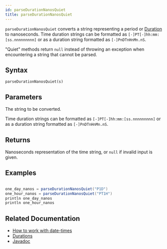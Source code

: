 ```yaml
---
id: parseDurationNanosQuiet
title: parseDurationNanosQuiet
---
```


`parseDurationNanosQuiet` converts a string representing a period or [Duration](../../query-language/types/durations.md) to nanoseconds. Time duration strings can be formatted as `[-]PT[-]hh:mm:[ss.nnnnnnnnn]` or as a duration string formatted as `[-]PnDTnHnMn.nS`.

"Quiet" methods return `null` instead of throwing an exception when encountering a string that cannot be parsed.

## Syntax

```
parseDurationNanosQuiet(s)
```

## Parameters

<ParamTable>
<Param name="s" type="string">

The string to be converted.

Time duration strings can be formatted as `[-]PT[-]hh:mm:[ss.nnnnnnnnn]` or as a duration string formatted as `[-]PnDTnHnMn.nS`.

</Param>
</ParamTable>

## Returns

Nanoseconds representation of the time string, or `null` if invalid input is given.

## Examples

```groovy order=null

one_day_nanos = parseDurationNanosQuiet("P1D")
one_hour_nanos = parseDurationNanosQuiet("PT1H")
println one_day_nanos
println one_hour_nanos
```

## Related Documentation

- [How to work with date-times](../../../how-to-guides/work-with-date-time.md)
- [Durations](../../query-language/types/durations.md)
- [Javadoc](<https://deephaven.io/core/javadoc/io/deephaven/time/DateTimeUtils.html#parseDurationNanosQuiet(java.lang.String)>)
